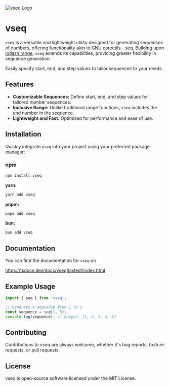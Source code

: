 ![vseq Logo](./logo.png)

# vseq

`vseq` is a versatile and lightweight utility designed for generating sequences of numbers, offering functionality akin to [GNU coreutils - seq](https://www.gnu.org/software/coreutils/manual/html_node/seq-invocation.html). Building upon [lodash.range](https://lodash.com/docs/4.17.15#range), `vseq` extends its capabilities, providing greater flexibility in sequence generation.

Easily specify start, end, and step values to tailor sequences to your needs.

## Features

- **Customizable Sequences:** Define start, end, and step values for tailored number sequences.
- **Inclusive Range:** Unlike traditional range functions, `vseq` includes the end number in the sequence.
- **Lightweight and Fast:** Optimized for performance and ease of use.

## Installation

Quickly integrate `vseq` into your project using your preferred package manager:

### npm

```bash
npm install vseq
```

**yarn:**

```bash
yarn add vseq
```

**pnpm:**

```bash
pnpm add vseq
```

**bun:**

```bash
bun add vseq
```

## Documentation

You can find the documentation for `vseq` on

https://tsdocs.dev/docs/vseq/lastest/index.html

## Example Usage

```ts
import { seq } from 'vseq';

// Generate a sequence from 1 to 5
const sequence = seq(1, 5);
console.log(sequence); // Output: [1, 2, 3, 4, 5]
```

## Contributing

Contributions to vseq are always welcome, whether it's bug reports, feature requests, or pull requests. 

## License

vseq is open-source software licensed under the MIT License.
